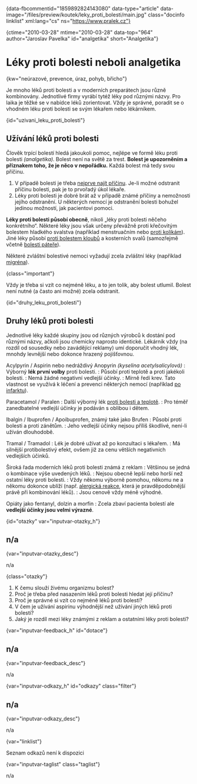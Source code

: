 
{data-fbcommentid="1859892824143080" data-type="article" data-image="/files/preview/koutek/leky\_proti\_bolesti/main.jpg" class="docinfo linklist" xml:lang="cs" ns="https://www.pralek.cz"}

{ctime="2010-03-28" mtime="2010-03-28" data-top="964" author="Jaroslav Pavelka" id="analgetika" short="Analgetika"}

# Léky proti bolesti neboli analgetika 

{kw="neúrazové, prevence, úraz, pohyb, břicho"}

Je mnoho léků proti bolesti a v moderních preparátech jsou různě kombinovány. Jednotlivé firmy vyrábí tytéž léky pod různými názvy. Pro laika je těžké se v nabídce léků zorientovat. Vždy je správné, poradit se o vhodném léku proti bolesti se svým lékařem nebo lékárníkem. 

{id="uzivani\_leku\_proti_bolesti"}

## Užívání léků proti bolesti 

Člověk trpící bolestí hledá jakoukoli pomoc, nejlépe ve formě léku proti bolesti _(analgetika)_. Bolest není na světě za trest. **Bolest je upozorněním a příznakem toho, že je něco v nepořádku.** Každá bolest má tedy svou příčinu. 

  1. V případě bolesti je třeba [nejprve najít příčinu][1]. Je-li možné odstranit příčinu bolesti, pak je to prvořadý úkol lékaře. 
  2. Léky proti bolesti je dobré brát až v případě známé příčiny a nemožnosti jejího odstranění. U některých nemocí je odstranění bolesti bohužel jedinou možností, jak pacientovi pomoci. 

**Léky proti bolesti působí obecně**, nikoli „léky proti bolesti něčeho konkrétního“. Některé léky jsou však určeny převážně proti křečovitým bolestem hladkého svalstva (například menstruačním nebo [proti kolikám][2]). Jiné léky působí [proti bolestem kloubů][3] a kosterních svalů (samozřejmě včetně [bolesti páteře][4]). 

Některé zvláštní bolestivé nemoci vyžadují zcela zvláštní léky (například [migréna][1]). 

{class="important"}

Vždy je třeba si vzít co nejméně léku, a to jen tolik, aby bolest utlumil. Bolest není nutné (a často ani možné) zcela odstranit. 

{id="druhy\_leku\_proti_bolesti"}

## Druhy léků proti bolesti 

Jednotlivé léky každé skupiny jsou od různých výrobců k dostání pod různými názvy, ačkoli jsou chemicky naprosto identické. Lékárník vždy (na rozdíl od sousedky nebo zavádějící reklamy) umí doporučit vhodný lék, mnohdy levnější nebo dokonce hrazený pojišťovnou. 

Acylpyrin / Aspirin nebo nedráždivý Anopyrin _(kyselina acetylsalicylová)_ 
:   Výborný **lék první volby** proti bolesti. 
:   Působí proti teplotě a proti jakékoli bolesti. 
:   Nemá žádné negativní vedlejší účinky. 
:   Mírně ředí krev. Tato vlastnost se využívá k léčení a prevenci některých nemocí (například [po infarktu][5]). 

Paracetamol / Paralen 
:   Další výborný lék [proti bolesti a teplotě][6]. 
:   Pro téměř zanedbatelné vedlejší účinky je podáván s oblibou i dětem. 

Ibalgin / Ibuprofen / Apoibuprofen, známý také jako Brufen 
:   Působí proti bolesti a proti zánětům. 
:   Jeho vedlejší účinky nejsou příliš škodlivé, není-li užíván dlouhodobě. 

Tramal / Tramadol 
:   Lék je dobré užívat až po konzultaci s lékařem. 
:   Má silnější protibolestivý efekt, ovšem již za cenu větších negativních vedlejších účinků. 

Široká řada moderních léků proti bolesti známá z reklam 
:   Většinou se jedná o kombinace výše uvedených léků. 
:   Nejsou obecně lepší nebo horší než ostatní léky proti bolesti. 
:   Vždy někomu výborně pomohou, někomu ne a někomu dokonce ublíží (např. [alergická reakce][7], která je pravděpodobnější právě při kombinování léků). 
:   Jsou cenově vždy méně výhodné. 

Opiáty jako fentanyl, dolzin a morfin 
:   Zcela zbaví pacienta bolestí ale **vedlejší účinky jsou velmi výrazné**. 

{id="otazky" var="inputvar-otazky_h"}

## n/a 

{var="inputvar-otazky_desc"}

n/a 

{class="otazky"}

  1. K čemu slouží živému organizmu bolest? 
  2. Proč je třeba před nasazením léků proti bolesti hledat její příčinu? 
  3. Proč je správné si vzít co nejméně léků proti bolesti? 
  4. V čem je užívání aspirinu výhodnější než užívání jiných léků proti bolesti? 
  5. Jaký je rozdíl mezi léky známými z reklam a ostatními léky proti bolesti? 

{var="inputvar-feedback_h" id="dotace"}

## n/a 

{var="inputvar-feedback_desc"}

n/a 

{var="inputvar-odkazy_h" id="odkazy" class="filter"}

## n/a 

{var="inputvar-odkazy_desc"}

n/a 

{var="linklist"}

Seznam odkazů není k dispozici 

{var="inputvar-taglist" class="taglist"}

n/a

 [1]: bolesti_hlavy
 [2]: mocove_kameny
 [3]: artroza
 [4]: bolesti_v_zadech
 [5]: srdecni_infarkt
 [6]: teplota
 [7]: imunita

